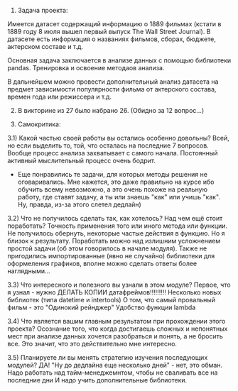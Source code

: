 1) Задача проекта:

Имеется датасет содержащий информацию о 1889 фильмах (кстати в 1889 году 8 июля вышел первый выпуск The Wall Street Journal).
В датасете есть информация о названиях фильмов, сборах, бюджете, актерском составе и т.д.

Основная задача заключается в анализе данных с помощью библиотеки pandas. Тренировка и освоение методаов анализа.

В дальнейшем можно провести дополнительный анализ датасета на предмет зависимости популярности фильма от актерского состава, времен года или режиссера и т.д.

2) В викторине из 27 было набрано 26. 
(Обидно за 12 вопрос...) 

3) Самокритика:

3.1) Какой частью своей работы вы остались особенно довольны? 
Всей, но если выделить то, той, что осталась на последние 7 вопросов. Вообще процесс анализа захватывает с самого начала.
Постоянный активный мыслительный процесс очень бодрит.
+ Еще понравились те задачи, для которых методы решения не оговаривались. Мне кажется, это даже правильно на курсе ибо обучить всему невозможно, а это очень 
похоже на реальную работу, где ставят задачу, а ты или знаешь "как" или учишь "как".
Ну, правда, из-за этого слетел дедлайн)

3.2) Что не получилось сделать так, как хотелось? Над чем ещё стоит поработать?
Точность применения того или иного метода или функции.
Не получилось обернуть, некоторые частые действия в функцию. Но я близок к результату.
Поработать можно над излишним усложнением простой задачи (об этом говорилось в начале модуля).
Также не пригодились импортированные (явно не случайно) библиотеки для оформеления графиков, вполне можно сделать ответы более наглядными...

3.3) Что интересного и полезного вы узнали в этом модуле?
Первое, что я узнал - нужно ДЕЛАТЬ КОПИИ датафреймов!!!!!!!!!
Несколько новых библиотек (типа datetime и intertools)
О том, что самый провальный фильм  - это "Одинокий рейнджер" 
Удобство функции lambda


3.4) Что является вашим главным результатом при прохождении этого проекта?
Осознание того, что когда достигаешь сложных и непонятных мест при анализе данных хочется разобраться и понять, а не бросить все.
Это значит, что это действительно мне интересно.

3.5) Планируете ли вы менять стратегию изучения последующих модулей?
ДА! 
"Ну до дедлайна еще несколько дней" - нет, это обман. 
Надо работать над тайм-менеджемнтом, чтобы не сваливать все на последние дни 
И надо учить дополнительные библиотеки.


